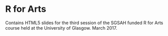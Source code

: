 # R for Arts

Contains HTML5 slides for the third session of the SGSAH funded R for Arts course held at the  University of Glasgow.
March 2017.
